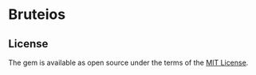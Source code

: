 # Bruteios


## License

The gem is available as open source under the terms of the [MIT License](http://opensource.org/licenses/MIT).

